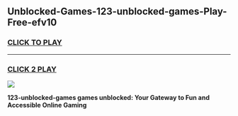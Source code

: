 
## Unblocked-Games-123-unblocked-games-Play-Free-efv10
<h3>
<a href="https://premium76.site?title=123-unblocked-games&ref=17A">CLICK TO PLAY</a></h3>
<hr>

<h3>
<a href="https://premium76.site?title=123-unblocked-games&ref=17A">CLICK 2 PLAY</a>
  
</h3>

<a href="https://premium76.site?title=123-unblocked-games&ref=17A"><img src="https://clearcache.store/games.png"></a>


**123-unblocked-games games unblocked: Your Gateway to Fun and Accessible Online Gaming**
